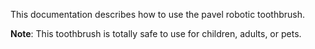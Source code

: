 This documentation describes how to use the pavel robotic toothbrush.

**Note**: This toothbrush is totally safe to use for children, adults, or pets.